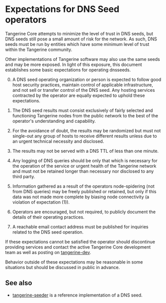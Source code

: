 Expectations for DNS Seed operators
====================================

Tangerine Core attempts to minimize the level of trust in DNS seeds,
but DNS seeds still pose a small amount of risk for the network.
As such, DNS seeds must be run by entities which have some minimum
level of trust within the Tangerine community.

Other implementations of Tangerine software may also use the same
seeds and may be more exposed. In light of this exposure, this
document establishes some basic expectations for operating dnsseeds.

0. A DNS seed operating organization or person is expected to follow good
host security practices, maintain control of applicable infrastructure,
and not sell or transfer control of the DNS seed. Any hosting services
contracted by the operator are equally expected to uphold these expectations.

1. The DNS seed results must consist exclusively of fairly selected and
functioning Tangerine nodes from the public network to the best of the
operator's understanding and capability.

2. For the avoidance of doubt, the results may be randomized but must not
single-out any group of hosts to receive different results unless due to an
urgent technical necessity and disclosed.

3. The results may not be served with a DNS TTL of less than one minute.

4. Any logging of DNS queries should be only that which is necessary
for the operation of the service or urgent health of the Tangerine
network and must not be retained longer than necessary nor disclosed
to any third party.

5. Information gathered as a result of the operators node-spidering
(not from DNS queries) may be freely published or retained, but only
if this data was not made more complete by biasing node connectivity
(a violation of expectation (1)).

6. Operators are encouraged, but not required, to publicly document the
details of their operating practices.

7. A reachable email contact address must be published for inquiries
related to the DNS seed operation.

If these expectations cannot be satisfied the operator should
discontinue providing services and contact the active Tangerine
Core development team as well as posting on
[tangerine-dev](https://lists.linuxfoundation.org/mailman/listinfo/tangerine-dev).

Behavior outside of these expectations may be reasonable in some
situations but should be discussed in public in advance.

See also
----------
- [tangerine-seeder](https://github.com/sipa/tangerine-seeder) is a reference implementation of a DNS seed.
